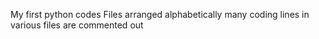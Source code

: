 My first python codes
Files arranged alphabetically
many coding lines in various files are commented out

